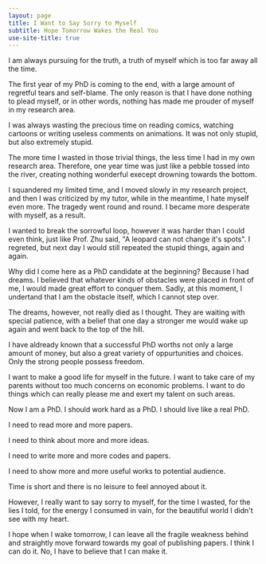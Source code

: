 ```yaml
---
layout: page
title: I Want to Say Sorry to Myself
subtitle: Hope Tomorrow Wakes the Real You
use-site-title: true
---
```


I am always pursuing for the truth, a truth of myself which is too far away all the time.

The first year of my PhD is coming to the end, with a large amount of regretful tears and self-blame. The only reason is that I have done nothing to plead myself, or in other words, nothing has made me prouder of myself in my research area.

I was always wasting the precious time on reading comics, watching cartoons or writing useless comments on animations. It was not only stupid, but also extremely stupid. 

The more time I wasted in those trivial things, the less time I had in my own research area. Therefore, one year time was just like a pebble tossed into the river, creating nothing wonderful execept drowning towards the bottom.

I squandered my limited time, and I moved slowly in my research project, and then I was criticized by my tutor, while in the meantime, I hate myself even more. The tragedy went round and round. I became more desperate with myself, as a result.

I wanted to break the sorrowful loop, however it was harder than I could even think, just like Prof. Zhu said, "A leopard can not change it's spots". I regreted, but next day I would still repeated the stupid things, again and again.

Why did I come here as a PhD candidate at the beginning? Because I had dreams. I believed that whatever kinds of obstacles were placed in front of me, I would made great effort to conquer them. Sadly, at this moment, I undertand that I am the obstacle itself, which I cannot step over.

The dreams, however, not really died as I thought. They are waiting with special patience, with a belief that one day a stronger me would wake up again and went back to the top of the hill.

I have aldready known that a successful PhD worths not only a large amount of money, but also a great variety of oppurtunities and choices. Only the strong people possess freedom.

I want to make a good life for myself in the future. I want to take care of my parents without too much concerns on economic problems. I want to do things which can really please me and exert my talent on such areas.

Now I am a PhD. I should work hard as a PhD. I should live like a real PhD. 

I need to read more and more papers.

I need to think about more and more ideas.

I need to write more and more codes and papers.

I need to show more and more useful works to potential audience.

Time is short and there is no leisure to feel annoyed about it.

However, I really want to say sorry to myself, for the time I wasted, for the lies I told, for the energy I consumed in vain, for the beautiful world I didn't see with my heart.

I hope when I wake tomorrow, I can leave all the fragile weakness behind and straightly move forward towards my goal of publishing papers. I think I can do it. No, I have to believe that I can make it.




